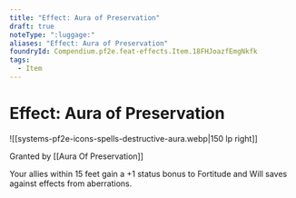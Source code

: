 ```yaml
---
title: "Effect: Aura of Preservation"
draft: true
noteType: ":luggage:"
aliases: "Effect: Aura of Preservation"
foundryId: Compendium.pf2e.feat-effects.Item.18FHJoazfEmgNkfk
tags:
  - Item
---
```


# Effect: Aura of Preservation
![[systems-pf2e-icons-spells-destructive-aura.webp|150 lp right]]

Granted by [[Aura Of Preservation]]

Your allies within 15 feet gain a +1 status bonus to Fortitude and Will saves against effects from aberrations.
